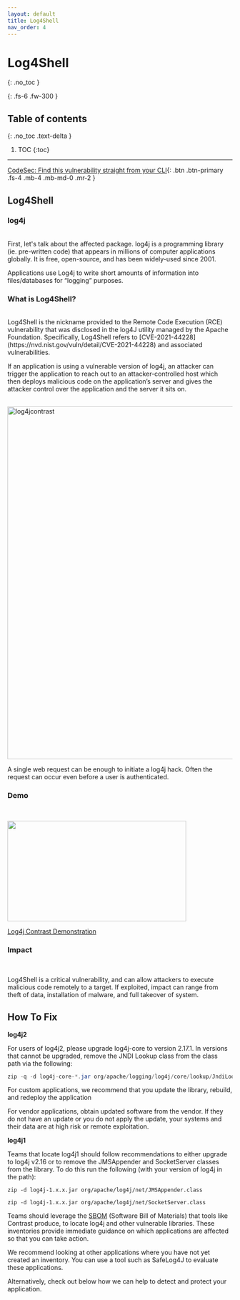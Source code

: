 ```yaml
---
layout: default
title: Log4Shell
nav_order: 4
---
```


# Log4Shell
{: .no_toc }

{: .fs-6 .fw-300 }

## Table of contents
{: .no_toc .text-delta }

1. TOC
{:toc}

---
[CodeSec: Find this vulnerability straight from your CLI](https://www.contrastsecurity.com/developer/codesec/){: .btn .btn-primary .fs-4 .mb-4 .mb-md-0 .mr-2 }

## Log4Shell

### log4j
<br/>
First, let's talk about the affected package. log4j is a programming library (ie. pre-written code) that appears in millions of computer applications globally. 
It is free, open-source, and has been widely-used since 2001.

Applications use Log4j to write short amounts of information into files/databases for “logging” purposes. 

### What is Log4Shell? 
<br/>
Log4Shell is the nickname provided to the Remote Code Execution (RCE) vulnerability that was disclosed in the log4J utility managed by the Apache Foundation. 
Specifically, Log4Shell refers to [CVE-2021-44228](https://nvd.nist.gov/vuln/detail/CVE-2021-44228) and associated vulnerabilities. 

If an application is using a vulnerable version of log4j, an attacker can trigger the application to reach out to an attacker-controlled host which then deploys malicious code on the application’s server and gives the attacker control over the application and the server it sits on. 
<br/><br/>

<img width="790" alt="log4jcontrast" src="https://user-images.githubusercontent.com/50103523/178735853-bfc0dfdf-6713-4eb1-b463-ce88a33e21a7.png"> 
<br/>

A single web request can be enough to initiate a log4j hack. Often the request can occur even before a user
is authenticated. 

### Demo
<br/>


<p><a href="https://www.contrastsecurity.com/security-influencers/contrast-vs-the-log4j2-cve-a-demonstration?wvideo=80y2qkb6aq"><img src="https://embed-ssl.wistia.com/deliveries/d996a1a71283e29ebd26b0d4bcf46f6b41a2e14e.jpg?image_play_button_size=2x&amp;image_crop_resized=960x540&amp;image_play_button=1&amp;image_play_button_color=ffffffe0" width="400" height="225" style="width: 400px; height: 225px;"></a></p><p><a href="https://www.contrastsecurity.com/security-influencers/contrast-vs-the-log4j2-cve-a-demonstration?wvideo=80y2qkb6aq">Log4j Contrast Demonstration</a></p> 


### Impact 
<br/>

Log4Shell is a critical vulnerability, and can allow attackers to execute malicious code remotely to a target.
If exploited, impact can range from theft of data, installation of malware, and full takeover of system. 


## How To Fix 

**log4j2**

For users of log4j2, please upgrade log4j-core to version 2.17.1. In versions that cannot be upgraded, remove the JNDI Lookup class from the class path via the following: 

```java
zip -q -d log4j-core-*.jar org/apache/logging/log4j/core/lookup/JndiLookup.class. 
``` 

For custom applications, we recommend that you update the library, rebuild, and redeploy the application

For vendor applications, obtain updated software from the vendor. 
If they do not have an update or you do not apply the update, your systems and their data are at high risk or remote exploitation. 

**log4j1**

Teams that locate log4j1 should follow recommendations to either upgrade to log4j v2.16 or to remove the JMSAppender and SocketServer classes from the library. To do this run the following (with your version of log4j in the path):

```
zip -d log4j-1.x.x.jar org/apache/log4j/net/JMSAppender.class
```

```
zip -d log4j-1.x.x.jar org/apache/log4j/net/SocketServer.class
``` 

Teams should leverage the [SBOM](https://www.contrastsecurity.com/security-influencerssecuring-the-software-supply-chain-starts-with-a-software-bill-of-materials-sbom) (Software Bill of Materials) that tools like Contrast produce, to locate log4j and other vulnerable libraries. 
These inventories provide immediate guidance on which applications are affected so that you can take action.

We recommend looking at other applications where you have not yet created an inventory. 
You can use a tool such as SafeLog4J to evaluate these applications. 

Alternatively, check out below how we can help to detect and protect your application.  

